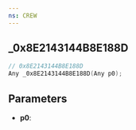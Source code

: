 ```yaml
---
ns: CREW
---
```

## _0x8E2143144B8E188D

```c
// 0x8E2143144B8E188D
Any _0x8E2143144B8E188D(Any p0);
```

## Parameters
* **p0**:

